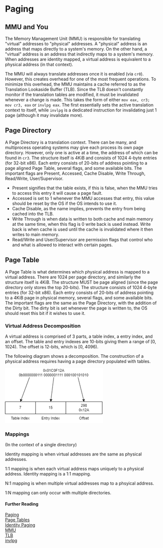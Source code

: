 # Paging

## MMU and You

The Memory Management Unit (MMU) is responsible for translating "virtual" addresses to "physical" addresses. A "physical" address is an address that maps directly to a system's memory. On the other hand, a "virtual" address is an address that indirectly maps to a system's memory. When addresses are identity mapped, a virtual address is equivalent to a physical address (in that context).
  
The MMU will always translate addresses once it is enabled (via `cr0`). However, this creates overhead for one of the most frequent operations. To minimize this overhead, the MMU maintains a cache referred to as the Translation Lookaside Buffer (TLB). Since the TLB doesn't constantly monitor if the translation tables are modified, it must be invalidated whenever a change is made. This takes the form of either `mov eax, cr3; mov cr3, eax` or `invlpg eax`. The first essentially sets the active translation context to itself, while `invlpg` is a dedicated instruction for invalidating just 1 page (although it may invalidate more).

## Page Directory

A Page Directory is a translation context. There can be many, and multiprocess operating systems may give each process its own page directory. However, only one is active at a time, the address of which can be found in `cr3`. The structure itself is 4KiB and consists of 1024 4-byte entries (for 32-bit x86). Each entry consists of 20-bits of address pointing to a page aligned Page Table, several flags, and some available bits. The important flags are Present, Accessed, Cache Disable, Write Through, Read/Write, User/Supervisor.

- Present signifies that the table exists, if this is false, when the MMU tries to access this entry it will cause a page fault.
- Accessed is set to 1 whenever the MMU accesses that entry, this value should be reset by the OS if the OS intends to use it.
- Cache Disable, as the name implies, prevents the entry from being cached into the TLB.
- Write Through is when data is written to both cache and main memory at the same time, when this flag is 0 write back is used instead. Write back is when cache is used until the cache is invalidated where it then writes to main memory.
- Read/Write and User/Supervisor are permission flags that control who and what is allowed to interact with certain pages.

## Page Table

A Page Table is what determines which physical address is mapped to a virtual address. There are 1024 per page directory, and similarly the structure itself is 4KiB. The structure MUST be page aligned (since the page directory only stores the top 20-bits). The structure consists of 1024 4-byte entries (for 32-bit x86). Each entry consists of 20-bits of address pointing to a 4KiB page in physical memory, several flags, and some available bits. The important flags are the same as the Page Directory, with the addition of the Dirty bit. The dirty bit is set whenever the page is written to, the OS should reset this bit if it wishes to use it.

### Virtual Address Decomposition

A virtual address is comprised of 3 parts, a table index, a entry index, and an offset. The table and entry indexes are 10-bits giving them a range of [0, 1024). The offset is 12-bits, which is [0, 4096).

The following diagram shows a decomposition. The construction of a physical address requires having a page directory populated with tables.

![Decomposition](vaddr_decomp.png)

### Mappings

(In the context of a single directory)
  
Identity mapping is when virtual addresses are the same as physical addresses.
  
1:1 mapping is when each virtual address maps uniquely to a physical address. Identity mapping is a 1:1 mapping.
  
N:1 mapping is when multiple virtual addresses map to a phsyical address.
  
1:N mapping can only occur with multiple directories.

#### Further Reading

[Paging](https://wiki.osdev.org/Paging)  
[Page Tables](https://wiki.osdev.org/Page_Tables)  
[Identity Paging](https://wiki.osdev.org/Identity_Paging)  
[MMU](https://wiki.osdev.org/Memory_Management_Unit)  
[TLB](https://wiki.osdev.org/TLB)  
[invlpg](https://www.felixcloutier.com/x86/invlpg)  
